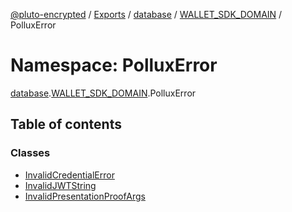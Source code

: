 [@pluto-encrypted](../README.md) / [Exports](../modules.md) / [database](database-1.md) / [WALLET\_SDK\_DOMAIN](database-1.WALLET_SDK_DOMAIN.md) / PolluxError

# Namespace: PolluxError

[database](database-1.md).[WALLET\_SDK\_DOMAIN](database-1.WALLET_SDK_DOMAIN.md).PolluxError

## Table of contents

### Classes

- [InvalidCredentialError](../classes/database-1.WALLET_SDK_DOMAIN.PolluxError.InvalidCredentialError.md)
- [InvalidJWTString](../classes/database-1.WALLET_SDK_DOMAIN.PolluxError.InvalidJWTString.md)
- [InvalidPresentationProofArgs](../classes/database-1.WALLET_SDK_DOMAIN.PolluxError.InvalidPresentationProofArgs.md)

